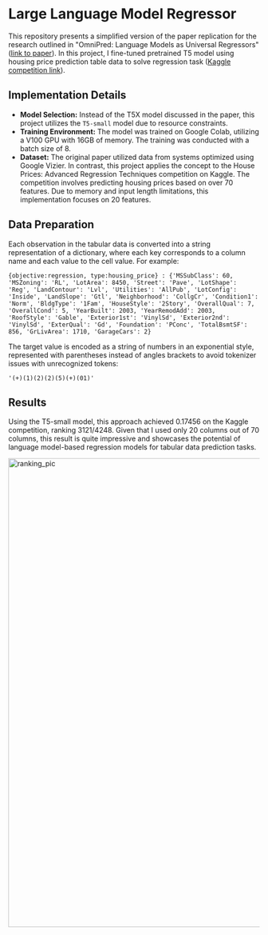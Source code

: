 # Large Language Model Regressor

This repository presents a simplified version of the paper replication for the research outlined in "OmniPred: Language Models as Universal Regressors" ([link to paper](https://arxiv.org/abs/2402.14547)). In this project, I fine-tuned pretrained T5 model using housing price prediction table data to solve regression task ([Kaggle competition link](https://www.kaggle.com/competitions/house-prices-advanced-regression-techniques/overview)).

## Implementation Details

- **Model Selection:** Instead of the T5X model discussed in the paper, this project utilizes the `T5-small` model due to resource constraints.
- **Training Environment:** The model was trained on Google Colab, utilizing a V100 GPU with 16GB of memory. The training was conducted with a batch size of 8.
- **Dataset:** The original paper utilized data from systems optimized using Google Vizier. In contrast, this project applies the concept to the House Prices: Advanced Regression Techniques competition on Kaggle. The competition involves predicting housing prices based on over 70 features. Due to memory and input length limitations, this implementation focuses on 20 features.

## Data Preparation

Each observation in the tabular data is converted into a string representation of a dictionary, where each key corresponds to a column name and each value to the cell value. For example:

```plaintext
{objective:regression, type:housing_price} : {'MSSubClass': 60, 'MSZoning': 'RL', 'LotArea': 8450, 'Street': 'Pave', 'LotShape': 'Reg', 'LandContour': 'Lvl', 'Utilities': 'AllPub', 'LotConfig': 'Inside', 'LandSlope': 'Gtl', 'Neighborhood': 'CollgCr', 'Condition1': 'Norm', 'BldgType': '1Fam', 'HouseStyle': '2Story', 'OverallQual': 7, 'OverallCond': 5, 'YearBuilt': 2003, 'YearRemodAdd': 2003, 'RoofStyle': 'Gable', 'Exterior1st': 'VinylSd', 'Exterior2nd': 'VinylSd', 'ExterQual': 'Gd', 'Foundation': 'PConc', 'TotalBsmtSF': 856, 'GrLivArea': 1710, 'GarageCars': 2}
```

The target value is encoded as a string of numbers in an exponential style, represented with parentheses instead of angles brackets to avoid tokenizer issues with unrecognized tokens:

```plaintext
'(+)(1)(2)(2)(5)(+)(01)'
```

## Results

Using the T5-small model, this approach achieved 0.17456 on the Kaggle competition, ranking 3121/4248. Given that I used only 20 columns out of 70 columns, this result is quite impressive and showcases the potential of language model-based regression models for tabular data prediction tasks.

<img width="938" alt="ranking_pic" src="https://github.com/ayumu0622/LLM-Based-Regressor/assets/67722808/de5097e7-a602-4067-a7a1-70748762f845">

